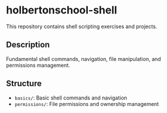 # holbertonschool-shell

This repository contains shell scripting exercises and projects.

## Description
Fundamental shell commands, navigation, file manipulation, and permissions management.

## Structure
- `basics/`: Basic shell commands and navigation
- `permissions/`: File permissions and ownership management
